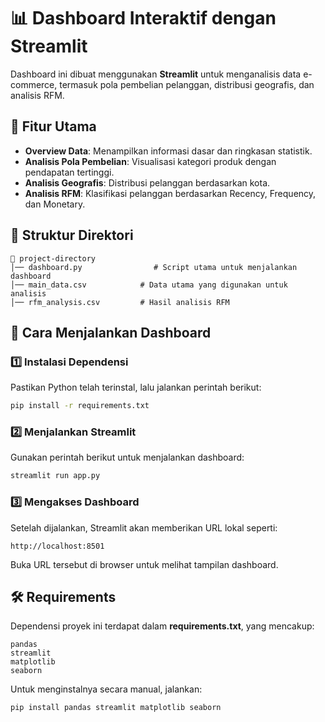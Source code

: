 # 📊 Dashboard Interaktif dengan Streamlit

Dashboard ini dibuat menggunakan **Streamlit** untuk menganalisis data e-commerce, termasuk pola pembelian pelanggan, distribusi geografis, dan analisis RFM.

## 📌 Fitur Utama
- **Overview Data**: Menampilkan informasi dasar dan ringkasan statistik.
- **Analisis Pola Pembelian**: Visualisasi kategori produk dengan pendapatan tertinggi.
- **Analisis Geografis**: Distribusi pelanggan berdasarkan kota.
- **Analisis RFM**: Klasifikasi pelanggan berdasarkan Recency, Frequency, dan Monetary.

## 📂 Struktur Direktori
```
📁 project-directory
│── dashboard.py                # Script utama untuk menjalankan dashboard
│── main_data.csv            # Data utama yang digunakan untuk analisis
│── rfm_analysis.csv         # Hasil analisis RFM
```

## 🚀 Cara Menjalankan Dashboard
### 1️⃣ Instalasi Dependensi
Pastikan Python telah terinstal, lalu jalankan perintah berikut:
```sh
pip install -r requirements.txt
```

### 2️⃣ Menjalankan Streamlit
Gunakan perintah berikut untuk menjalankan dashboard:
```sh
streamlit run app.py
```

### 3️⃣ Mengakses Dashboard
Setelah dijalankan, Streamlit akan memberikan URL lokal seperti:
```
http://localhost:8501
```
Buka URL tersebut di browser untuk melihat tampilan dashboard.

## 🛠️ Requirements
Dependensi proyek ini terdapat dalam **requirements.txt**, yang mencakup:
```
pandas
streamlit
matplotlib
seaborn
```
Untuk menginstalnya secara manual, jalankan:
```sh
pip install pandas streamlit matplotlib seaborn
```
